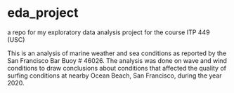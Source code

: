 # eda_project
a repo for my exploratory data analysis project for the course ITP 449 (USC)

This is an analysis of marine weather and sea conditions as reported by the San Francisco Bar Buoy # 46026. The analysis was done on wave and wind conditions to draw conclusions about conditions that affected the quality of surfing conditions at nearby Ocean Beach, San Francisco, during the year 2020. 
